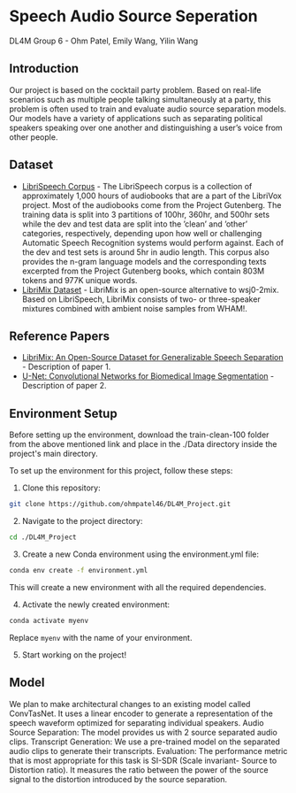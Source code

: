 # Speech Audio Source Seperation

DL4M Group 6 - Ohm Patel, Emily Wang, Yilin Wang

## Introduction
Our project is based on the cocktail party problem. Based on real-life scenarios such as multiple people talking simultaneously at a party, this problem is often used to train and evaluate audio source separation models. Our models have a variety of applications such as separating political speakers speaking over one another and distinguishing a user’s voice from other people.

## Dataset

- [LibriSpeech Corpus](https://www.openslr.org/12) - The LibriSpeech corpus is a collection of approximately 1,000 hours of audiobooks that are a part of the LibriVox project. Most of the audiobooks come from the Project Gutenberg. The training data is split into 3 partitions of 100hr, 360hr, and 500hr sets while the dev and test data are split into the ’clean’ and ’other’ categories, respectively, depending upon how well or challenging Automatic Speech Recognition systems would perform against. Each of the dev and test sets is around 5hr in audio length. This corpus also provides the n-gram language models and the corresponding texts excerpted from the Project Gutenberg books, which contain 803M tokens and 977K unique words.
- [LibriMix Dataset](https://github.com/JorisCos/LibriMix) - LibriMix is an open-source alternative to wsj0-2mix. Based on LibriSpeech, LibriMix consists of two- or three-speaker mixtures combined with ambient noise samples from WHAM!.

## Reference Papers

- [LibriMix: An Open-Source Dataset for Generalizable Speech Separation](https://doi.org/10.48550/arXiv.2005.11262) - Description of paper 1.
- [U-Net: Convolutional Networks for Biomedical Image Segmentation](https://doi.org/10.48550/arXiv.1505.04597) - Description of paper 2.

## Environment Setup
Before setting up the environment, download the train-clean-100 folder from the above mentioned link and place in the ./Data directory inside the project's main directory.

To set up the environment for this project, follow these steps:

1. Clone this repository:
```bash
git clone https://github.com/ohmpatel46/DL4M_Project.git
```

2. Navigate to the project directory:
```bash
cd ./DL4M_Project
```

3. Create a new Conda environment using the environment.yml file:
```bash
conda env create -f environment.yml
```
This will create a new environment with all the required dependencies.


4. Activate the newly created environment:
```bash
conda activate myenv
```
Replace `myenv` with the name of your environment.


5. Start working on the project!

## Model
We plan to make architectural changes to an existing model called ConvTasNet. It uses a linear encoder to generate a representation of the speech waveform optimized for separating individual speakers. 
Audio Source Separation: The model provides us with 2 source separated audio clips.
Transcript Generation: We use a pre-trained model on the separated audio clips to generate their transcripts.
Evaluation: The performance metric that is most appropriate for this task is SI-SDR (Scale invariant- Source to Distortion ratio). It measures the ratio between the power of the source signal to the distortion introduced by the source separation.
